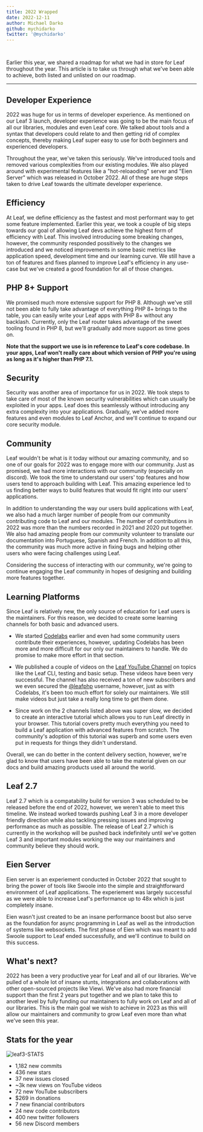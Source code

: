 ```yaml
---
title: 2022 Wrapped
date: 2022-12-11
author: Michael Darko
github: mychidarko
twitter: '@mychidarko'
---
```


<!-- markdownlint-disable no-inline-html -->

<img src="https://user-images.githubusercontent.com/26604242/206849712-e7e70f5a-18d5-4eb0-b2fc-74ab13b33827.jpg" style="border-radius: 8px; margin-bottom: 15px;" alt="" />

<p>
Earlier this year, we shared a roadmap for what we had in store for Leaf throughout the year. This article is to take us through what we've been able to achieve, both listed and unlisted on our roadmap.
</p>

---

## Developer Experience

2022 was huge for us in terms of developer experience. As mentioned on our Leaf 3 launch, developer experience was going to be the main focus of all our libraries, modules and even Leaf core. We talked about tools and a syntax that developers could relate to and then getting rid of complex concepts, thereby making Leaf super easy to use for both beginners and experienced developers.

Throughout the year, we've taken this seriously. We've introduced tools and removed various complexities from our existing modules. We also played around with experimental features like a "hot-reloaoding" server and "Eien Server" which was released in October 2022. All of these are huge steps taken to drive Leaf towards the ultimate developer experience.

## Efficiency

At Leaf, we define efficiency as the fastest and most performant way to get some feature implemented. Earlier this year, we took a couple of big steps towards our goal of allowing Leaf devs achieve the highest form of efficiency with Leaf. This involved introducing some breaking changes, however, the community responded possitively to the changes we introduced and we noticed improvements in some basic metrics like application speed, development time and our learning curve. We still have a ton of features and fixes planned to improve Leaf's efficiency in any use-case but we've created a good foundation for all of those changes.

## PHP 8+ Support

We promised much more extensive support for PHP 8. Although we've still not been able to fully take advantage of everything PHP 8+ brings to the table, you can easily write your Leaf apps with PHP 8+ without any backlash. Currently, only the Leaf router takes advantage of the sweet tooling found in PHP 8, but we'll gradually add more support as time goes on.

**Note that the support we use is in reference to Leaf's core codebase. In your apps, Leaf won't really care about which version of PHP you're using as long as it's higher than PHP 7.1.**

## Security

Security was another area of importance for us in 2022. We took steps to take care of most of the known security vulnerabilities which can usually be exploited in your apps. Leaf does this seamlessly without introducing any extra complexity into your applications. Gradually, we've added more features and even modules to Leaf Anchor, and we'll continue to expand our core security module.

## Community

Leaf wouldn't be what is it today without our amazing community, and so one of our goals for 2022 was to engage more with our community. Just as promised, we had more interactions with our community (especially on discord). We took the time to understand our users' top features and how users tend to approach building with Leaf. This amazing experience led to us finding better ways to build features that would fit right into our users' applications.

In addition to understanding the way our users build applications with Leaf, we also had a much larger number of people from our community contributing code to Leaf and our modules. The number of contributions in 2022 was more than the numbers recorded in 2021 and 2020 put together. We also had amazing people from our community volunteer to translate our documentation into Portuguese, Spanish and French. In addition to all this, the community was much more active in fixing bugs and helping other users who were facing challenges using Leaf.

Considering the success of interacting with our community, we're going to continue engaging the Leaf community in hopes of designing and building more features together.

## Learning Platforms

Since Leaf is relatively new, the only source of education for Leaf users is the maintainers. For this reason, we decided to create some learning channels for both basic and advanced users.

- We started [Codelabs](https://codelabs.leafphp.dev) earlier and even had some community users contribute their experiences, however, updating Codelabs has been more and more difficult for our only our maintainers to handle. We do promise to make more effort in that section.

- We published a couple of videos on the [Leaf YouTube Channel](https://www.youtube.com/channel/UCllE-GsYy10RkxBUK0HIffw) on topics like the Leaf CLI, testing and basic setup. These videos have been very successful. The channel has also received a ton of new subscribers and we even secured the [@leafphp](https://www.youtube.com/@leafphp) username, however, just as with Codelabs, it's been too much effort for solely our maintainers. We still make videos but just take a really long time to get them done.

- Since work on the 2 channels listed above was super slow, we decided to create an interactive tutorial which allows you to run Leaf directly in your browser. This tutorial covers pretty much everything you need to build a Leaf application with advanced features from scratch. The community's adoption of this tutorial was superb and some users even put in requests for things they didn't understand.

Overall, we can do better in the content delivery section, however, we're glad to know that users have been able to take the material given on our docs and build amazing products used all around the world.

## Leaf 2.7

Leaf 2.7 which is a compatability build for version 3 was scheduled to be released before the end of 2022, however, we weren't able to meet this timeline. We instead worked towards pushing Leaf 3 in a more developer friendly direction while also tackling pressing issues and improving performance as much as possible. The release of Leaf 2.7 which is currently in the workshop will be pushed back indefinitely until we've gotten Leaf 3 and important modules working the way our maintainers and community believe they should work.

## Eien Server

Eien server is an experiement conducted in October 2022 that sought to bring the power of tools like Swoole into the simple and straightforward environment of Leaf applications. The experiement was largely successful as we were able to increase Leaf's performance up to 48x which is just completely insane.

Eien wasn't just created to be an insane performance boost but also serve as the foundation for async programming in Leaf as well as the introduction of systems like websockets. The first phase of Eien which was meant to add Swoole support to Leaf ended successfully, and we'll continue to build on this success.

## What's next?

2022 has been a very productive year for Leaf and all of our libraries. We've pulled of a whole lot of insane stunts, integrations and collaborations with other open-sourced projects like Viewi. We've also had more financial support than the first 2 years put together and we plan to take this to another level by fully funding our maintainers to fully work on Leaf and all of our libraries. This is the main goal we wish to achieve in 2023 as this will allow our maintainers and community to grow Leaf even more than what we've seen this year.

## Stats for the year

![leaf3-STATS](https://user-images.githubusercontent.com/26604242/206864108-bfbdbf1f-8cfb-4b04-912e-c960ad312ec9.jpg)

- 1,182 new commits
- 436 new stars
- 37 new issues closed
- ~3k new views on YouTube videos
- 72 new YouTube subscribers
- $269 in donations
- 7 new financial contributors
- 24 new code contributors
- 400 new twitter followers
- 56 new Discord members
